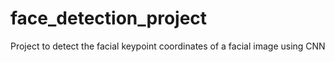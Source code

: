 # face_detection_project
Project to detect the facial keypoint coordinates of a facial image using CNN
